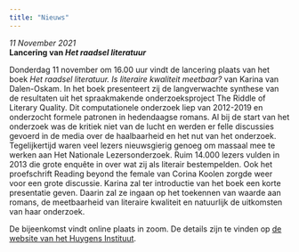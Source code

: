 ```yaml
---
title: "Nieuws"
---
```


*11 November 2021*<br>
**Lancering van *Het raadsel literatuur*<br>**

Donderdag 11 november om 16.00 uur vindt de lancering plaats van het boek *Het raadsel literatuur. Is literaire kwaliteit meetbaar?* van Karina van Dalen-Oskam. In het boek presenteert zij de langverwachte synthese van de resultaten uit het spraakmakende onderzoeksproject The Riddle of Literary Quality. Dit computationele onderzoek liep van 2012-2019 en onderzocht formele patronen in hedendaagse romans.
Al bij de start van het onderzoek was de kritiek niet van de lucht en werden er felle discussies gevoerd in de media over de haalbaarheid en het nut van het onderzoek. Tegelijkertijd waren veel lezers nieuwsgierig genoeg om massaal mee te werken aan Het Nationale Lezersonderzoek. Ruim 14.000 lezers vulden in 2013 die grote enquête in over wat zij als literair bestempelden. Ook het proefschrift Reading beyond the female van Corina Koolen zorgde weer voor een grote discussie.
Karina zal ter introductie van het boek een korte presentatie geven. Daarin zal ze ingaan op het toekennen van waarde aan romans, de meetbaarheid van literaire kwaliteit en natuurlijk de uitkomsten van haar onderzoek.<br>

De bijeenkomst vindt online plaats in zoom. De details zijn te vinden op [de website van het Huygens Instituut](https://www.huygens.knaw.nl/evenementen/lancering-het-raadsel-literatuur-van-karina-van-dalen-oskam/).
